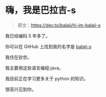 # 嗨，我是巴拉吉-s

> 原文：<https://dev.to/balaji/hi-im-balaji-s>

我已经编码 5 年多了。

你可以在 GitHub 上找到我的名字是 [balaji-s](https://github.com/balaji-s)

我住在钦奈。

我主要用这些语言编程:java。

我目前正在学习更多关于 python 的知识。

很高兴见到你。